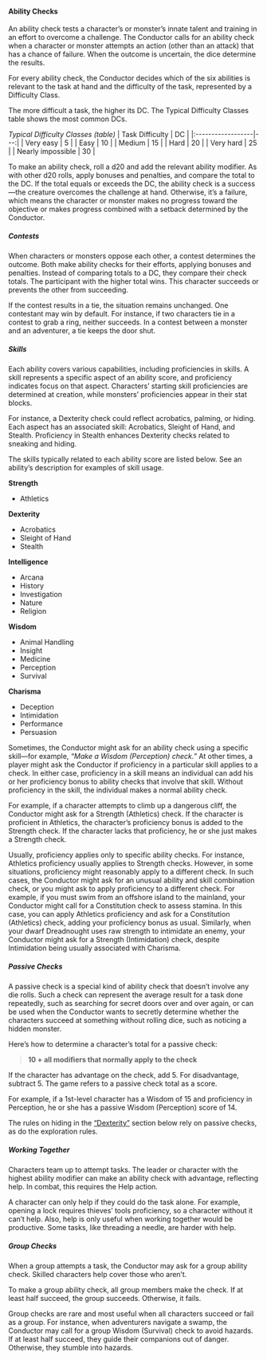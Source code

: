 #### Ability Checks

An ability check tests a character’s or monster’s innate talent and training in an effort to overcome a challenge.
The Conductor calls for an ability check when a character or monster attempts an action (other than an attack) that has a chance of failure.
When the outcome is uncertain, the dice determine the results.

For every ability check, the Conductor decides which of the six abilities is relevant to the task at hand and the difficulty of the task, represented by a Difficulty Class.

The more difficult a task, the higher its DC.
The Typical Difficulty Classes table shows the most common DCs.

_Typical Difficulty Classes (table)_
| Task Difficulty   | DC |
|:------------------|---:|
| Very easy         |  5 |
| Easy              | 10 |
| Medium            | 15 |
| Hard              | 20 |
| Very hard         | 25 |
| Nearly impossible | 30 |

To make an ability check, roll a d20 and add the relevant ability modifier.
As with other d20 rolls, apply bonuses and penalties, and compare the total to the DC.
If the total equals or exceeds the DC, the ability check is a success—the creature overcomes the challenge at hand.
Otherwise, it’s a failure, which means the character or monster makes no progress toward the objective or makes progress combined with a setback determined by the Conductor.

##### Contests
When characters or monsters oppose each other, a contest determines the outcome.
Both make ability checks for their efforts, applying bonuses and penalties.
Instead of comparing totals to a DC, they compare their check totals.
The participant with the higher total wins.
This character succeeds or prevents the other from succeeding.

If the contest results in a tie, the situation remains unchanged.
One contestant may win by default. For instance, if two characters tie in a contest to grab a ring, neither succeeds.
In a contest between a monster and an adventurer, a tie keeps the door shut.

##### Skills
Each ability covers various capabilities, including proficiencies in skills.
A skill represents a specific aspect of an ability score, and proficiency indicates focus on that aspect.
Characters’ starting skill proficiencies are determined at creation, while monsters’ proficiencies appear in their stat blocks.

For instance, a Dexterity check could reflect acrobatics, palming, or hiding.
Each aspect has an associated skill: Acrobatics, Sleight of Hand, and Stealth. Proficiency in Stealth enhances Dexterity checks related to sneaking and hiding.

The skills typically related to each ability score are listed below.
See an ability’s description for examples of skill usage.

**Strength**
- Athletics

**Dexterity**
- Acrobatics
- Sleight of Hand
- Stealth

**Intelligence**
- Arcana
- History
- Investigation
- Nature
- Religion

**Wisdom**
- Animal Handling
- Insight
- Medicine
- Perception
- Survival

**Charisma**
- Deception
- Intimidation
- Performance
- Persuasion

Sometimes, the Conductor might ask for an ability check using a specific skill—for example, _“Make a Wisdom (Perception) check.”_
At other times, a player might ask the Conductor if proficiency in a particular skill applies to a check.
In either case, proficiency in a skill means an individual can add his or her proficiency bonus to ability checks that involve that skill.
Without proficiency in the skill, the individual makes a normal ability check.

For example, if a character attempts to climb up a dangerous cliff, the Conductor might ask for a Strength (Athletics) check.
If the character is proficient in Athletics, the character’s proficiency bonus is added to the Strength check.
If the character lacks that proficiency, he or she just makes a Strength check.

Usually, proficiency applies only to specific ability checks.
For instance, Athletics proficiency usually applies to Strength checks.
However, in some situations, proficiency might reasonably apply to a different check.
In such cases, the Conductor might ask for an unusual ability and skill combination check, or you might ask to apply proficiency to a different check.
For example, if you must swim from an offshore island to the mainland, your Conductor might call for a Constitution check to assess stamina.
In this case, you can apply Athletics proficiency and ask for a Constitution (Athletics) check, adding your proficiency bonus as usual.
Similarly, when your dwarf Dreadnought uses raw strength to intimidate an enemy, your Conductor might ask for a Strength (Intimidation) check, despite Intimidation being usually associated with Charisma.

##### Passive Checks
A passive check is a special kind of ability check that doesn’t involve any die rolls.
Such a check can represent the average result for a task done repeatedly, such as searching for secret doors over and over again, or can be used when the Conductor wants to secretly determine whether the characters succeed at something without rolling dice, such as noticing a hidden monster.

Here’s how to determine a character’s total for a passive check:

> **10 + all modifiers that normally apply to the check**

If the character has advantage on the check, add 5.
For disadvantage, subtract 5. The game refers to a passive check total as a score.

For example, if a 1st-level character has a Wisdom of 15 and proficiency in Perception, he or she has a passive Wisdom (Perception) score of 14.

The rules on hiding in the [“Dexterity”](#dexterity) section below rely on passive checks, as do the exploration rules.

##### Working Together

Characters team up to attempt tasks.
The leader or character with the highest ability modifier can make an ability check with advantage, reflecting help.
In combat, this requires the Help action.

A character can only help if they could do the task alone.
For example, opening a lock requires thieves’ tools proficiency, so a character without it can’t help.
Also, help is only useful when working together would be productive.
Some tasks, like threading a needle, are harder with help.

##### Group Checks

When a group attempts a task, the Conductor may ask for a group ability check.
Skilled characters help cover those who aren’t.

To make a group ability check, all group members make the check.
If at least half succeed, the group succeeds.
Otherwise, it fails.

Group checks are rare and most useful when all characters succeed or fail as a group.
For instance, when adventurers navigate a swamp, the Conductor may call for a group Wisdom (Survival) check to avoid hazards.
If at least half succeed, they guide their companions out of danger.
Otherwise, they stumble into hazards.
